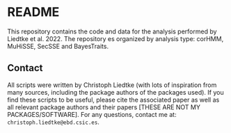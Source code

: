 # README

This repository contains the code and data for the analysis performed by Liedtke et al. 2022. The repository es organized by analysis type: corHMM, MuHiSSE, SecSSE and BayesTraits.

## Contact

All scripts were written by Christoph Liedtke (with lots of inspiration from many sources, including the package authors of the packages used). If you find these scripts to be useful, please cite the associated paper as well as all relevant package authors and their papers [THESE ARE NOT MY PACKAGES/SOFTWARE]. For any questions, contact me at:  `christoph.liedtke@ebd.csic.es`.
